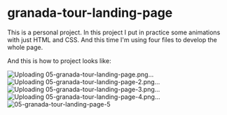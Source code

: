 # granada-tour-landing-page

This is a personal project. In this project I put in practice some animations with just HTML and CSS. And this time I'm using four files to develop the whole page. 

And this is how to project looks like:

![Uploading 05-granada-tour-landing-page.png…]()
![Uploading 05-granada-tour-landing-page-2.png…]()
![Uploading 05-granada-tour-landing-page-3.png…]()
![Uploading 05-granada-tour-landing-page-4.png…]()
![05-granada-tour-landing-page-5](https://github.com/FerRuizDevp/granada-tour-landing-page/assets/117100019/2524ea2a-a330-43eb-a8ac-ea3163446b4f)

